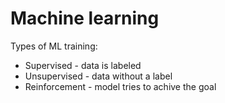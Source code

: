 # Machine learning

Types of ML training:

- Supervised - data is labeled
- Unsupervised - data without a label
- Reinforcement - model tries to achive the goal